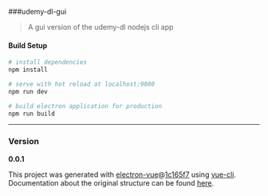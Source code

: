 ###udemy-dl-gui

>A gui version of the udemy-dl nodejs cli app


#### Build Setup

``` bash
# install dependencies
npm install

# serve with hot reload at localhost:9080
npm run dev

# build electron application for production
npm run build


```

---

### Version
**0.0.1**


This project was generated with [electron-vue](https://github.com/SimulatedGREG/electron-vue)@[1c165f7](https://github.com/SimulatedGREG/electron-vue/tree/1c165f7c5e56edaf48be0fbb70838a1af26bb015) using [vue-cli](https://github.com/vuejs/vue-cli). Documentation about the original structure can be found [here](https://simulatedgreg.gitbooks.io/electron-vue/content/index.html).

